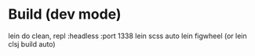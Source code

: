 # Build (dev mode)

lein do clean, repl :headless :port 1338
lein scss auto
lein figwheel (or lein clsj build auto)
